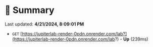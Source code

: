 # 📖 Summary
Last updated: **4/21/2024, 8:09:01 PM**

- `GET` [https://jupiterlab-render-0pdn.onrender.com/lab?](https://jupiterlab-render-0pdn.onrender.com/lab?) - **Up** (239ms)
